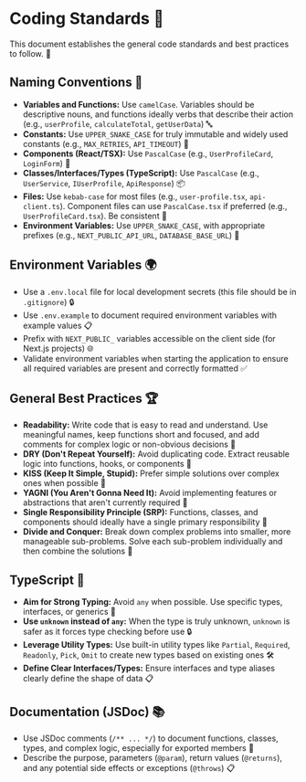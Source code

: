 # Coding Standards 📝

This document establishes the general code standards and best practices to follow. 🚀

## Naming Conventions 📛

- **Variables and Functions:** Use `camelCase`. Variables should be descriptive nouns, and functions ideally verbs that describe their action (e.g., `userProfile`, `calculateTotal`, `getUserData`) 🔤
- **Constants:** Use `UPPER_SNAKE_CASE` for truly immutable and widely used constants (e.g., `MAX_RETRIES`, `API_TIMEOUT`) 📌
- **Components (React/TSX):** Use `PascalCase` (e.g., `UserProfileCard`, `LoginForm`) 🧩
- **Classes/Interfaces/Types (TypeScript):** Use `PascalCase` (e.g., `UserService`, `IUserProfile`, `ApiResponse`) 📦
- **Files:** Use `kebab-case` for most files (e.g., `user-profile.tsx`, `api-client.ts`). Component files can use `PascalCase.tsx` if preferred (e.g., `UserProfileCard.tsx`). Be consistent 📁
- **Environment Variables:** Use `UPPER_SNAKE_CASE`, with appropriate prefixes (e.g., `NEXT_PUBLIC_API_URL`, `DATABASE_BASE_URL`) 🔧

## Environment Variables 🌍

- Use a `.env.local` file for local development secrets (this file should be in `.gitignore`) 🔒
- Use `.env.example` to document required environment variables with example values 📋
- Prefix with `NEXT_PUBLIC_` variables accessible on the client side (for Next.js projects) 🌐
- Validate environment variables when starting the application to ensure all required variables are present and correctly formatted ✅

## General Best Practices 🏆

- **Readability:** Write code that is easy to read and understand. Use meaningful names, keep functions short and focused, and add comments for complex logic or non-obvious decisions 📖
- **DRY (Don't Repeat Yourself):** Avoid duplicating code. Extract reusable logic into functions, hooks, or components 🔄
- **KISS (Keep It Simple, Stupid):** Prefer simple solutions over complex ones when possible 🎯
- **YAGNI (You Aren't Gonna Need It):** Avoid implementing features or abstractions that aren't currently required 🚫
- **Single Responsibility Principle (SRP):** Functions, classes, and components should ideally have a single primary responsibility 🎯
- **Divide and Conquer:** Break down complex problems into smaller, more manageable sub-problems. Solve each sub-problem individually and then combine the solutions 🧩

## TypeScript 💪

- **Aim for Strong Typing:** Avoid `any` when possible. Use specific types, interfaces, or generics 🎯
- **Use `unknown` instead of `any`:** When the type is truly unknown, `unknown` is safer as it forces type checking before use 🔒
- **Leverage Utility Types:** Use built-in utility types like `Partial`, `Required`, `Readonly`, `Pick`, `Omit` to create new types based on existing ones 🛠️
- **Define Clear Interfaces/Types:** Ensure interfaces and type aliases clearly define the shape of data 📋

## Documentation (JSDoc) 📚

- Use JSDoc comments (`/** ... */`) to document functions, classes, types, and complex logic, especially for exported members 📝
- Describe the purpose, parameters (`@param`), return values (`@returns`), and any potential side effects or exceptions (`@throws`) 📋
